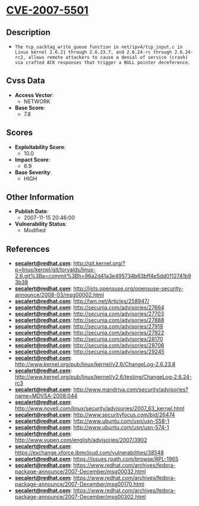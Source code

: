 
# [CVE-2007-5501](https://cve.mitre.org/cgi-bin/cvename.cgi?name=CVE-2007-5501)

## Description

- `The tcp_sacktag_write_queue function in net/ipv4/tcp_input.c in Linux kernel 2.6.21 through 2.6.23.7, and 2.6.24-rc through 2.6.24-rc2, allows remote attackers to cause a denial of service (crash) via crafted ACK responses that trigger a NULL pointer dereference.`

## Cvss Data

- **Access Vector**:
  - NETWORK
- **Base Score**:
  - 7.8

## Scores

- **Exploitability Score**:
  - 10.0
- **Impact Score**:
  - 6.9
- **Base Severity**:
  - HIGH

## Other Information

- **Publish Date**:
  - 2007-11-15 20:46:00
- **Vulnerability Status**:
  - Modified

## References

- **secalert@redhat.com**: http://git.kernel.org/?p=linux/kernel/git/torvalds/linux-2.6.git%3Ba=commit%3Bh=96a2d41a3e495734b63bff4e5dd0112741b93b38
- **secalert@redhat.com**: http://lists.opensuse.org/opensuse-security-announce/2008-03/msg00002.html
- **secalert@redhat.com**: http://lwn.net/Articles/258947/
- **secalert@redhat.com**: http://secunia.com/advisories/27664
- **secalert@redhat.com**: http://secunia.com/advisories/27703
- **secalert@redhat.com**: http://secunia.com/advisories/27888
- **secalert@redhat.com**: http://secunia.com/advisories/27919
- **secalert@redhat.com**: http://secunia.com/advisories/27922
- **secalert@redhat.com**: http://secunia.com/advisories/28170
- **secalert@redhat.com**: http://secunia.com/advisories/28706
- **secalert@redhat.com**: http://secunia.com/advisories/29245
- **secalert@redhat.com**: http://www.kernel.org/pub/linux/kernel/v2.6/ChangeLog-2.6.23.8
- **secalert@redhat.com**: http://www.kernel.org/pub/linux/kernel/v2.6/testing/ChangeLog-2.6.24-rc3
- **secalert@redhat.com**: http://www.mandriva.com/security/advisories?name=MDVSA-2008:044
- **secalert@redhat.com**: http://www.novell.com/linux/security/advisories/2007_63_kernel.html
- **secalert@redhat.com**: http://www.securityfocus.com/bid/26474
- **secalert@redhat.com**: http://www.ubuntu.com/usn/usn-558-1
- **secalert@redhat.com**: http://www.ubuntu.com/usn/usn-574-1
- **secalert@redhat.com**: http://www.vupen.com/english/advisories/2007/3902
- **secalert@redhat.com**: https://exchange.xforce.ibmcloud.com/vulnerabilities/38548
- **secalert@redhat.com**: https://issues.rpath.com/browse/RPL-1965
- **secalert@redhat.com**: https://www.redhat.com/archives/fedora-package-announce/2007-December/msg00032.html
- **secalert@redhat.com**: https://www.redhat.com/archives/fedora-package-announce/2007-December/msg00170.html
- **secalert@redhat.com**: https://www.redhat.com/archives/fedora-package-announce/2007-December/msg00302.html
